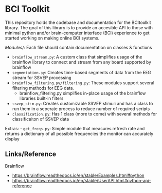 # BCI Toolkit

This repository holds the codebase and documentation for the BCItoolkit library. The goal of this library is to provide an accesible API to those with minimal python and/or brain-computer interface (BCI) experience to get started working on making online BCI systems.


*Modules/*: Each file should contain documentation on classes & functions
- `brainflow_stream.py`: A custom class that simplifies usage of the brainflow library to connect and stream from any board supported by brainflow
- `segmentation.py`: Creates time-based segments of data from the EEG stream for SSVEP processing
- `brainflow_filtering.py/filtering.py`: These modules support several filtering methods for EEG data. 
  - brainflow_filtering.py simplifies in-place usage of the brainflow libraries built-in filters
- `ssvep_stim.py`: Creates customizable SSVEP stimuli and has a class to run them in a seperate process to reduce number of required scripts
- `classification.py`: Has 1 class (more to come) with several methods for classificaiton of SSVEP data

Extras:
    - `get_freqs.py`: Simple module that measures refresh rate and returns a dictionary of all possible frequencies the monitor can accurately display


## Links/Reference

Brainflow
- https://brainflow.readthedocs.io/en/stable/Examples.html#python
- https://brainflow.readthedocs.io/en/stable/UserAPI.html#python-api-reference